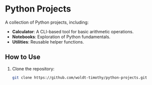 # Python Projects

A collection of Python projects, including:

- **Calculator**: A CLI-based tool for basic arithmetic operations.
- **Notebooks**: Exploration of Python fundamentals.
- **Utilities**: Reusable helper functions.

## How to Use
1. Clone the repository:
   ```bash
   git clone https://github.com/woldt-timothy/python-projects.git
